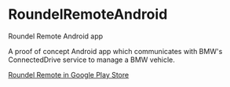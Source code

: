 # RoundelRemoteAndroid
Roundel Remote Android app

A proof of concept Android app which communicates with BMW's ConnectedDrive service to manage a BMW vehicle.  

[Roundel Remote in Google Play Store](https://play.google.com/store/apps/details?id=com.rsbauer.roundelremote)


